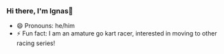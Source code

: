 ### Hi there, I'm Ignas👋

- 😄 Pronouns: he/him
- ⚡ Fun fact: I am an amature go kart racer, interested in moving to other racing series!


